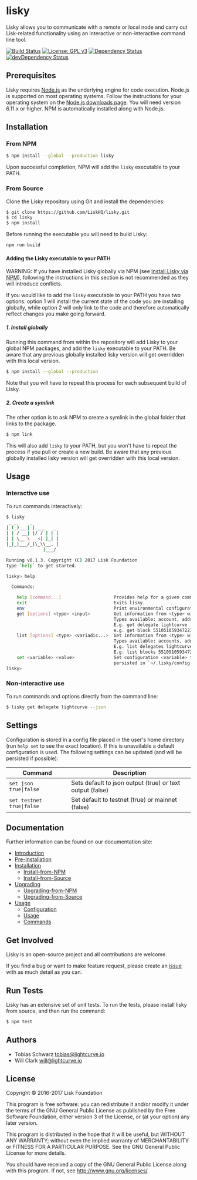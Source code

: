# lisky

Lisky allows you to communicate with a remote or local node and carry out Lisk-related functionality using an interactive or non-interactive command line tool.

[![Build Status](https://jenkins.lisk.io/buildStatus/icon?job=lisky/development)](https://jenkins.lisk.io/job/lisky/job/development/)
[![License: GPL v3](https://img.shields.io/badge/License-GPL%20v3-blue.svg)](http://www.gnu.org/licenses/gpl-3.0)
<a href="https://david-dm.org/LiskHQ/lisky"><img src="https://david-dm.org/LiskHQ/lisky.svg" alt="Dependency Status"></a>
<a href="https://david-dm.org/LiskHQ/lisky/?type=dev"><img src="https://david-dm.org/LiskHQ/lisky/dev-status.svg" alt="devDependency Status"></a>

## Prerequisites

Lisky requires [Node.js](https://nodejs.org/) as the underlying engine for code execution. Node.js is supported on most operating systems. Follow the instructions for your operating system on the [Node.js downloads page](https://nodejs.org/en/download/). You will need version 6.11.x or higher. NPM is automatically installed along with Node.js.

## Installation

### From NPM

```sh
$ npm install --global --production lisky
```

Upon successful completion, NPM will add the `lisky` executable to your PATH.

### From Source

Clone the Lisky repository using Git and install the dependencies:

```sh
$ git clone https://github.com/LiskHQ/lisky.git
$ cd lisky
$ npm install
```
Before running the executable you will need to build Lisky:

```sh
npm run build
```

#### Adding the Lisky executable to your PATH

WARNING: If you have installed Lisky globally via NPM (see [Install Lisky via NPM](docs:lisky-installation-npm)), following the instructions in this section is not recommended as they will introduce conflicts.

If you would like to add the `lisky` executable to your PATH you have two options: option 1 will install the current state of the code you are installing globally, while option 2 will only link to the code and therefore automatically reflect changes you make going forward.

##### 1. Install globally

Running this command from within the repository will add Lisky to your global NPM packages, and add the `lisky` executable to your PATH. Be aware that any previous globally installed lisky version will get overridden with this local version.

```sh
$ npm install --global --production
```

Note that you will have to repeat this process for each subsequent build of Lisky.

##### 2. Create a symlink

The other option is to ask NPM to create a symlink in the global folder that links to the package.

```sh
$ npm link
```

This will also add `lisky` to your PATH, but you won't have to repeat the process if you pull or create a new build. Be aware that any previous globally installed lisky version will get overridden with this local version.


## Usage

### Interactive use

To run commands interactively:

```sh
$ lisky
 _ _     _
| (_)___| | ___   _
| | / __| |/ / | | |
| | \__ \   <| |_| |
|_|_|___/_|\_\\__, |
              |___/

Running v0.1.3. Copyright (C) 2017 Lisk Foundation
Type `help` to get started.

lisky> help

  Commands:

    help [command...]                    Provides help for a given command.
    exit                                 Exits lisky.
    env                                  Print environmental configuration.
    get [options] <type> <input>         Get information from <type> with parameter <input>.
                                         Types available: account, address, block, delegate, transaction
                                         E.g. get delegate lightcurve
                                         e.g. get block 5510510593472232540
    list [options] <type> <variadic...>  Get information from <type> with parameters <input, input, ...>.
                                         Types available: accounts, addresses, blocks, delegates, transactions
                                         E.g. list delegates lightcurve tosch
                                         E.g. list blocks 5510510593472232540 16450842638530591789
    set <variable> <value>               Set configuration <variable> to <value>. Configuration is
                                         persisted in `~/.lisky/config.json`.
lisky>
```

### Non-interactive use

To run commands and options directly from the command line:

```sh
$ lisky get delegate lightcurve --json
```

## Settings

Configuration is stored in a config file placed in the user's home directory (run `help set` to see the exact location). If this is unavailable a default configuration is used. The following settings can be updated (and will be persisted if possible):

| Command | Description |
| --- | --- |
| <code>set json true&#124;false</code> | Sets default to json output (true) or text output (false) |
| <code>set testnet true&#124;false</code> | Set default to testnet (true) or mainnet (false) |


## Documentation

Further information can be found on our documentation site:

- [Introduction](https://docs.lisk.io/v1.3/docs/lisky-introduction)
- [Pre-Installation](https://docs.lisk.io/v1.3/docs/lisky-pre-installation)
- [Installation](https://docs.lisk.io/v1.3/docs/lisky-installation)
    - [Install-from-NPM](https://docs.lisk.io/v1.3/docs/lisky-installation-npm)
    - [Install-from-Source](https://docs.lisk.io/v1.3/docs/lisky-installation-source)
- [Upgrading](https://docs.lisk.io/v1.3/docs/lisky-upgrading)
    - [Upgrading-from-NPM](https://docs.lisk.io/v1.3/docs/lisky-upgrading-npm)
    - [Upgrading-from-Source](https://docs.lisk.io/v1.3/docs/lisky-upgrading-source)
- [Usage](https://docs.lisk.io/v1.3/docs/lisky-usage)
    - [Configuration](https://docs.lisk.io/v1.3/docs/lisky-usage-configuration)
    - [Usage](https://docs.lisk.io/v1.3/docs/lisky-usage-interactive-and-noninteractive)
    - [Commands](https://docs.lisk.io/v1.3/docs/lisky-usage-commands)

## Get Involved

Lisky is an open-source project and all contributions are welcome.

If you find a bug or want to make feature request, please create an [issue](https://github.com/LiskHQ/lisky/issues) with as much detail as you can.

## Run Tests

Lisky has an extensive set of unit tests. To run the tests, please install lisky from source, and then run the command:

```sh
$ npm test
```

## Authors

- Tobias Schwarz <tobias@lightcurve.io>
- Will Clark <will@lightcurve.io>

## License

Copyright © 2016-2017 Lisk Foundation

This program is free software: you can redistribute it and/or modify it under the terms of the GNU General Public License as published by the Free Software Foundation, either version 3 of the License, or (at your option) any later version.

This program is distributed in the hope that it will be useful, but WITHOUT ANY WARRANTY; without even the implied warranty of MERCHANTABILITY or FITNESS FOR A PARTICULAR PURPOSE. See the GNU General Public License for more details.

You should have received a copy of the GNU General Public License along with this program. If not, see http://www.gnu.org/licenses/.
